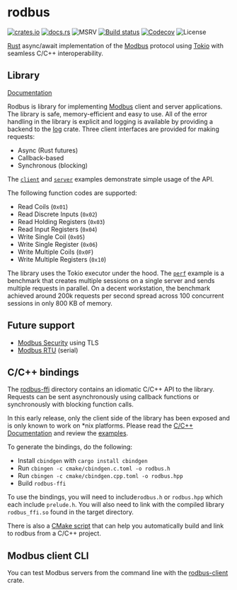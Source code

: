 # rodbus

[![crates.io](https://img.shields.io/crates/v/rodbus.svg)](https://crates.io/crates/rodbus)
[![docs.rs](https://docs.rs/rodbus/badge.svg)](https://docs.rs/rodbus)
![MSRV](https://img.shields.io/badge/rustc-1.39+-blue.svg) [![Build status](https://github.com/automatak/rodbus/workflows/CI/badge.svg)](https://github.com/automatak/rodbus/actions)
[![Codecov](https://codecov.io/gh/automatak/rodbus/graph/badge.svg)](https://codecov.io/gh/automatak/rodbus)
![License](https://img.shields.io/github/license/automatak/rodbus)

[Rust](https://www.rust-lang.org/) async/await implementation of the [Modbus](http://www.modbus.org/) protocol using
[Tokio](https://tokio.rs/) with seamless C/C++ interoperability.

## Library

[Documentation](https://docs.rs/rodbus)

Rodbus is library for implementing [Modbus](https://modbus.org/) client and server applications. The library is safe, 
memory-efficient and easy to use. All of the error handling in the library is explicit and logging is available by
providing a backend to the [log](https://crates.io/crates/log) crate. Three client interfaces are provided for making requests:

- Async (Rust futures)
- Callback-based
- Synchronous (blocking)

The [`client`](./rodbus/examples/client.rs) and [`server`](./rodbus/examples/server.rs) examples demonstrate simple
usage of the API.

The following function codes are supported:
- Read Coils (`0x01`)
- Read Discrete Inputs (`0x02`)
- Read Holding Registers (`0x03`)
- Read Input Registers (`0x04`)
- Write Single Coil (`0x05`)
- Write Single Register (`0x06`)
- Write Multiple Coils (`0x0F`)
- Write Multiple Registers (`0x10`)

The library uses the Tokio executor under the hood. The [`perf`](./rodbus/examples/perf.rs) example is a benchmark that
creates multiple sessions on a single server and sends multiple requests in parallel. On a decent workstation,
the benchmark achieved around 200k requests per second spread across 100 concurrent sessions in only 800 KB of memory.

## Future support

* [Modbus Security](http://modbus.org/docs/MB-TCP-Security-v21_2018-07-24.pdf) using TLS
* [Modbus RTU](http://modbus.org/docs/PI_MBUS_300.pdf) (serial)

## C/C++ bindings

The [rodbus-ffi](./rodbus-ffi) directory contains an idiomatic C/C++ API to the library.
Requests can be sent asynchronously using callback functions or synchronously with blocking function calls.

In this early release, only the client side of the library has been exposed and is only known to work on *nix platforms.
Please read the  [C/C++ Documentation](https://docs.automatak.com/rodbus) and review the [examples](./rodbus-ffi/cmake/examples).

To generate the bindings, do the following:
- Install `cbindgen` with `cargo install cbindgen`
- Run `cbingen -c cmake/cbindgen.c.toml -o rodbus.h`
- Run `cbingen -c cmake/cbindgen.cpp.toml -o rodbus.hpp`
- Build `rodbus-ffi`

To use the bindings, you will need to include`rodbus.h` or `rodbus.hpp` which each include `prelude.h`. 
You will also need to link with the compiled library `rodbus_ffi.so` found in the target directory.

There is also a [CMake script](./rodbus-ffi/cmake/CMakeLists.txt) that can help you automatically build and link to
rodbus from a C/C++ project.

## Modbus client CLI

You can test Modbus servers from the command line with the [rodbus-client](https://crates.io/crates/rodbus-client) crate.